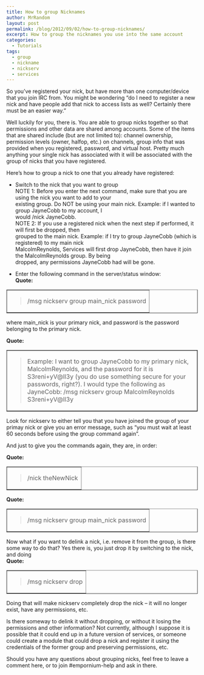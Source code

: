 ```yaml
---
title: How to group Nicknames
author: MrRandom
layout: post
permalink: /blog/2012/09/02/how-to-group-nicknames/
excerpt: How to group the nicknames you use into the same account
categories:
  - Tutorials
tags:
  - group
  - nickname
  - nickserv
  - services
---
```

So you’ve registered your nick, but have more than one computer/device that you join IRC from. You might be wondering “do I need to register a new nick and have people add that nick to access lists as well? Certainly there must be an easier way.”

Well luckily for you, there is. You are able to group nicks together so that permissions and other data are shared among accounts. Some of the items that are shared include (but are not limited to): channel ownership, permission levels (owner, halfop, etc.) on channels, group info that was provided when you registered, password, and virtual host. Pretty much anything your single nick has associated with it will be associated with the group of nicks that you have registered.

Here’s how to group a nick to one that you already have registered:

* Switch to the nick that you want to group  
NOTE 1: Before you enter the next command, make sure that you are using the nick you want to add to your  
existing group. Do NOT be using your main nick. Example: if I wanted to group JayneCobb to my account, I  
would /nick JayneCobb.  
NOTE 2: If you use a registered nick when the next step if performed, it will first be dropped, then  
grouped to the main nick. Example: if I try to group JayneCobb (which is registered) to my main nick  
MalcolmReynolds, Services will first drop JayneCobb, then have it join the MalcolmReynolds group. By being  
dropped, any permissions JayneCobb had will be gone.

* Enter the following command in the server/status window:  
**Quote:**  
<table border="1">
  <tr>
    <td>
      <blockquote>
        /msg nickserv group main_nick password
      </blockquote>
    </td>
  </tr>
</table>

  
where main_nick is your primary nick, and password is the password belonging to the primary nick.

**Quote:**  
<table border="1">
  <tr>
    <td>
      <blockquote>
        Example: I want to group JayneCobb to my primary nick, MalcolmReynolds, and the password for it is S3reni+yV@ll3y (you do use something secure for your passwords, right?). I would type the following as JayneCobb: /msg nickserv group MalcolmReynolds S3reni+yV@ll3y
      </blockquote>
    </td>
  </tr>
</table>

Look for nickserv to either tell you that you have joined the group of your primay nick or give you an error message, such as “you must wait at least 60 seconds before using the group command again”.

And just to give you the commands again, they are, in order:

**Quote:**  
<table border="1">
  <tr>
    <td>
      <blockquote>
        /nick theNewNick
      </blockquote>
    </td>
  </tr>
</table>

  
**Quote:**  
<table border="1">
  <tr>
    <td>
      <blockquote>
        /msg nickserv group main_nick password
      </blockquote>
    </td>
  </tr>
</table>

Now what if you want to delink a nick, i.e. remove it from the group, is there some way to do that? Yes there is, you just drop it by switching to the nick, and doing  
**Quote:**  
<table border="1">
  <tr>
    <td>
      <blockquote>
        /msg nickserv drop
      </blockquote>
    </td>
  </tr>
</table>

  
Doing that will make nickserv completely drop the nick – it will no longer exist, have any permissions, etc.

Is there someway to delink it without dropping, or without it losing the permissions and other information? Not currently, although I suppose it is possible that it could end up in a future version of services, or someone could create a module that could drop a nick and register it using the credentials of the former group and preserving permissions, etc.

Should you have any questions about grouping nicks, feel free to leave a comment here, or to join #empornium-help and ask in there.